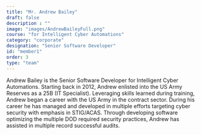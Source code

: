 ```yaml
---
title: "Mr. Andrew Bailey"
draft: false
description : ""
image: "images/AndrewBaileyFull.png"
course: "for Intelligent Cyber Automations"
category: "corporate"
designation: "Senior Software Developer"
id: "member1"
order: 3
type: "team"
---
```


Andrew Bailey is the Senior Software Developer for Intelligent Cyber Automations. Starting back in 2012, Andrew enlisted into the US Army Reserves as a 25B (IT Specialist). Leveraging skills learned during training, Andrew began a career with the US Army in the contract sector. During his career he has managed and developed in multiple efforts targeting cyber security with emphasis in STIG/ACAS. Through developing software optimizing the multiple DOD required security practices, Andrew has assisted in multiple record successful audits.
